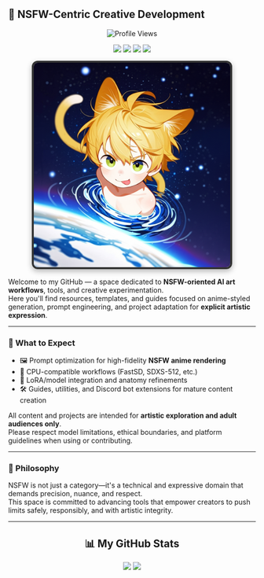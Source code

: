 ## 🔞 NSFW-Centric Creative Development

<p align="center">
  <img src="https://komarev.com/ghpvc/?username=ShinaiDev&label=VISITORS&color=ff69b4&style=for-the-badge" alt="Profile Views" />
</p>

<p align="center">
  <img src="https://img.shields.io/badge/style-Anime%20Inspired-purple" />
  <img src="https://img.shields.io/badge/NSFW-Art%20Focus-critical?logo=data" />
  <img src="https://img.shields.io/badge/CPU%20Friendly-✅-orange" />
  <img src="https://img.shields.io/badge/prompting-expert-blueviolet" />
</p>

<p align="center">
    <img
        src="img/favicon.png"
        width="400"
        alt="ShinAI-Dev Project Preview"
        style="border: 4px solid #333; border-radius: 12px; box-shadow: 0 4px 12px rgba(0,0,0,0.3);"
    />
</p>

Welcome to my GitHub — a space dedicated to **NSFW-oriented AI art workflows**, tools, and creative experimentation.  
Here you'll find resources, templates, and guides focused on anime-styled generation, prompt engineering, and project adaptation for **explicit artistic expression**.

---

### 🚧 What to Expect

- 🖼️ Prompt optimization for high-fidelity **NSFW anime rendering**
- 🧪 CPU-compatible workflows (FastSD, SDXS-512, etc.)
- 🎨 LoRA/model integration and anatomy refinements
- 🛠️ Guides, utilities, and Discord bot extensions for mature content creation

All content and projects are intended for **artistic exploration and adult audiences only**.  
Please respect model limitations, ethical boundaries, and platform guidelines when using or contributing.

---

### 🧠 Philosophy

NSFW is not just a category—it's a technical and expressive domain that demands precision, nuance, and respect.  
This space is committed to advancing tools that empower creators to push limits safely, responsibly, and with artistic integrity.

---

<h2 align="center">📊 My GitHub Stats</h2>

<p align="center">
  <img height="180" src="https://github-readme-stats.vercel.app/api?username=shinai-dev&show_icons=true&theme=tokyonight&hide_title=true" />
  <img height="180" src="https://github-readme-stats.vercel.app/api/top-langs/?username=shinai-dev&layout=compact&theme=tokyonight" />
</p>

